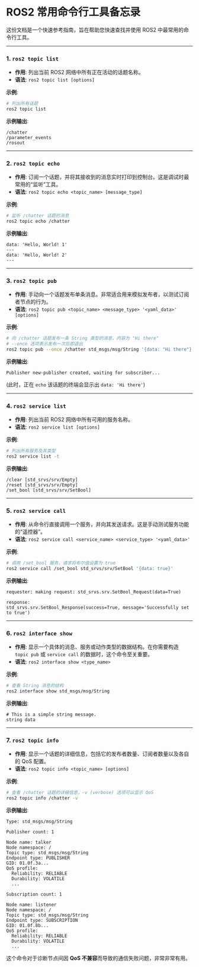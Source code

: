 # ROS2 常用命令行工具备忘录

这份文档是一个快速参考指南，旨在帮助您快速查找并使用 ROS2 中最常用的命令行工具。

---

### 1. `ros2 topic list`

- **作用**: 列出当前 ROS2 网络中所有正在活动的话题名称。
- **语法**: `ros2 topic list [options]`

**示例**:
```bash
# 列出所有话题
ros2 topic list
```

**示例输出**:
```text
/chatter
/parameter_events
/rosout
```

---

### 2. `ros2 topic echo`

- **作用**: 订阅一个话题，并将其接收到的消息实时打印到控制台。这是调试时最常用的“监听”工具。
- **语法**: `ros2 topic echo <topic_name> [message_type]`

**示例**:
```bash
# 监听 /chatter 话题的消息
ros2 topic echo /chatter
```

**示例输出**:
```text
data: 'Hello, World! 1'
---
data: 'Hello, World! 2'
---
```

---

### 3. `ros2 topic pub`

- **作用**: 手动向一个话题发布单条消息。非常适合用来模拟发布者，以测试订阅者节点的行为。
- **语法**: `ros2 topic pub <topic_name> <message_type> '<yaml_data>' [options]`

**示例**:
```bash
# 向 /chatter 话题发布一条 String 类型的消息，内容为 "Hi there"
# --once 选项表示发布一次后即退出
ros2 topic pub --once /chatter std_msgs/msg/String '{data: "Hi there"}'
```

**示例输出**:
```text
Publisher new-publisher created, waiting for subscriber...
```
(此时，正在 `echo` 该话题的终端会显示出 `data: 'Hi there'`)

---

### 4. `ros2 service list`

- **作用**: 列出当前 ROS2 网络中所有可用的服务名称。
- **语法**: `ros2 service list [options]`

**示例**:
```bash
# 列出所有服务及其类型
ros2 service list -t
```

**示例输出**:
```text
/clear [std_srvs/srv/Empty]
/reset [std_srvs/srv/Empty]
/set_bool [std_srvs/srv/SetBool]
```

---

### 5. `ros2 service call`

- **作用**: 从命令行直接调用一个服务，并向其发送请求。这是手动测试服务功能的“遥控器”。
- **语法**: `ros2 service call <service_name> <service_type> '<yaml_data>'`

**示例**:
```bash
# 调用 /set_bool 服务，请求将布尔值设置为 true
ros2 service call /set_bool std_srvs/srv/SetBool '{data: true}'
```

**示例输出**:
```text
requester: making request: std_srvs.srv.SetBool_Request(data=True)

response:
std_srvs.srv.SetBool_Response(success=True, message='Successfully set to true')
```

---

### 6. `ros2 interface show`

- **作用**: 显示一个具体的消息、服务或动作类型的数据结构。在你需要构造 `topic pub` 或 `service call` 的数据时，这个命令至关重要。
- **语法**: `ros2 interface show <type_name>`

**示例**:
```bash
# 查看 String 消息的结构
ros2 interface show std_msgs/msg/String
```

**示例输出**:
```text
# This is a simple string message.
string data
```

---

### 7. `ros2 topic info`

- **作用**: 显示一个话题的详细信息，包括它的发布者数量、订阅者数量以及各自的 QoS 配置。
- **语法**: `ros2 topic info <topic_name> [options]`

**示例**:
```bash
# 查看 /chatter 话题的详细信息，-v (verbose) 选项可以显示 QoS
ros2 topic info /chatter -v
```

**示例输出**:
```text
Type: std_msgs/msg/String

Publisher count: 1

Node name: talker
Node namespace: /
Topic type: std_msgs/msg/String
Endpoint type: PUBLISHER
GID: 01.0f.3a...
QoS profile:
  Reliability: RELIABLE
  Durability: VOLATILE
  ...

Subscription count: 1

Node name: listener
Node namespace: /
Topic type: std_msgs/msg/String
Endpoint type: SUBSCRIPTION
GID: 01.0f.8b...
QoS profile:
  Reliability: RELIABLE
  Durability: VOLATILE
  ...
```
这个命令对于诊断节点间因 **QoS 不兼容**而导致的通信失败问题，非常非常有用。 